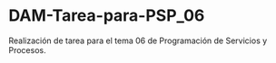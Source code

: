 # DAM-Tarea-para-PSP_06
Realización de tarea para el tema 06 de Programación de Servicios y Procesos.
